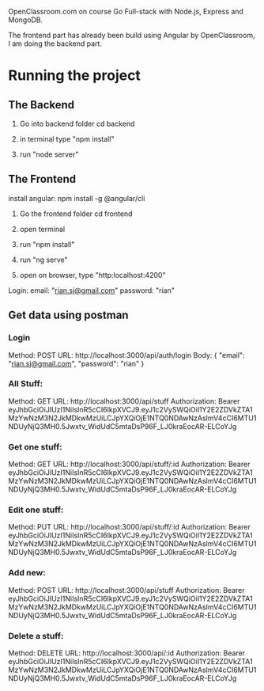 OpenClassroom.com on course Go Full-stack with Node.js, Express and MongoDB.

The frontend part has already been build using Angular by OpenClassroom, I am doing the backend part.

# Running the project

## The Backend

1. Go into backend folder
   cd backend
   
2. in terminal type "npm install"

3. run "node server"


## The Frontend

install angular: 
npm install -g @angular/cli

1. Go the frontend folder
   cd frontend
   
2. open terminal

3. run "npm install"

4. run "ng serve"

5. open on browser, type "http:localhost:4200"

Login:
email: "rian.sj@gmail.com"
password: "rian"


## Get data using postman

### Login
Method: POST
URL: http://localhost:3000/api/auth/login
Body:
{
	"email": "rian.sj@gmail.com",
	"password": "rian"
}

### All Stuff:
Method: GET
URL: http://localhost:3000/api/stuff
Authorization: Bearer eyJhbGciOiJIUzI1NiIsInR5cCI6IkpXVCJ9.eyJ1c2VySWQiOiI1Y2E2ZDVkZTA1MzYwNzM3N2JkMDkwMzUiLCJpYXQiOjE1NTQ0NDAwNzAsImV4cCI6MTU1NDUyNjQ3MH0.5Jwxtv_WidUdC5mtaDsP96F_LJ0kraEocAR-ELCoYJg

### Get one stuff:
Method: GET
URL: http://localhost:3000/api/stuff/:id
Authorization: Bearer eyJhbGciOiJIUzI1NiIsInR5cCI6IkpXVCJ9.eyJ1c2VySWQiOiI1Y2E2ZDVkZTA1MzYwNzM3N2JkMDkwMzUiLCJpYXQiOjE1NTQ0NDAwNzAsImV4cCI6MTU1NDUyNjQ3MH0.5Jwxtv_WidUdC5mtaDsP96F_LJ0kraEocAR-ELCoYJg

### Edit one stuff:
Method: PUT
URL: http://localhost:3000/api/stuff/:id
Authorization: Bearer eyJhbGciOiJIUzI1NiIsInR5cCI6IkpXVCJ9.eyJ1c2VySWQiOiI1Y2E2ZDVkZTA1MzYwNzM3N2JkMDkwMzUiLCJpYXQiOjE1NTQ0NDAwNzAsImV4cCI6MTU1NDUyNjQ3MH0.5Jwxtv_WidUdC5mtaDsP96F_LJ0kraEocAR-ELCoYJg

### Add new:
Method: POST
URL: http://localhost:3000/api/stuff
Authorization: Bearer eyJhbGciOiJIUzI1NiIsInR5cCI6IkpXVCJ9.eyJ1c2VySWQiOiI1Y2E2ZDVkZTA1MzYwNzM3N2JkMDkwMzUiLCJpYXQiOjE1NTQ0NDAwNzAsImV4cCI6MTU1NDUyNjQ3MH0.5Jwxtv_WidUdC5mtaDsP96F_LJ0kraEocAR-ELCoYJg

### Delete a stuff:
Method: DELETE
URL: http://localhost:3000/api/:id
Authorization: Bearer eyJhbGciOiJIUzI1NiIsInR5cCI6IkpXVCJ9.eyJ1c2VySWQiOiI1Y2E2ZDVkZTA1MzYwNzM3N2JkMDkwMzUiLCJpYXQiOjE1NTQ0NDAwNzAsImV4cCI6MTU1NDUyNjQ3MH0.5Jwxtv_WidUdC5mtaDsP96F_LJ0kraEocAR-ELCoYJg

